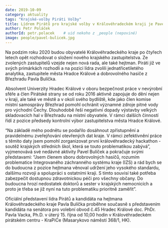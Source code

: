 ```yaml
---
date: 2019-10-09
category: aktuality
tags: "Krajské-volby Piráti Volby"
title: Lídrem Pirátů pro krajské volby v Královéhradeckém kraji je Pavel Bulíček
author: Petr Poláček
authorId: petr.polacek    # uid nekoho z _people (nepoviné)
image: people/pavel-bulicek.jpg
---
```


Na podzim roku 2020 budou obyvatelé Královéhradeckého kraje po čtyřech letech opět rozhodovat o složení nového krajského zastupitelstva. Ze zvolených zastupitelů vzejde nejen nová rada, ale také hejtman. Piráti již ve svých primárkách rozhodli a na pozici lídra zvolili jednatřicetiletého analytika, zastupitele města Hradce Králové a dobrovolného hasiče z Březhradu Pavla Bulíčka.

Absolvent Univerzity Hradec Králové v oboru bezpečnost práce v nevýrobní sféře a člen Pirátské strany se od roku 2016 aktivně zapojuje do dění nejen v kraji, ale také ve městě a v okolí svého bydliště, kde jako člen komise místní samosprávy Březhrad pomohl ochránit významné zdroje pitné vody pro východní Čechy. Dlouhodobě řeší negativní dopady výstavby velkých skladovacích hal v Březhradu na místní obyvatele. V rámci dalších činností řídí z pozice předsedy kontrolní výbor zastupitelstva města Hradce Králové.

“Na základě mého podnětu se podařilo dosáhnout zpřístupnění a pravidelnému zveřejňování otevřených dat kraje. V rámci zefektivnění práce s těmito daty jsem pomohl zorganizovat první královéhradecký hackathon - soutěž krajských středních škol, která se touto problematikou zabývá”, vyjmenovává své nedávné aktivity Pavel Bulíček a pokračuje svými představami: “Jsem členem sboru dobrovolných hasičů, rozumím problematice Integrovaného záchranného systému kraje (IZS) a rád bych se do budoucna z pozice hejtmana věnoval udržení jeho vysokého standardu, dalšímu rozvoji a spolupráci s ostatními kraji. S tímto souvisí také potřeba zabezpečit dostupnou zdravotnickou péči pro všechny občany. Do budoucna hrozí nedostatek doktorů a sester v krajských nemocnicích a proto je třeba se již nyní na tuto problematiku prioritně zaměřit”.

Oficiální představení lídra Pirátů a kandidáta na hejtmana Královéhradeckého kraje Pavla Bulíčka proběhne současně s představením kandidáta na senátora pro volební obvod č.45 Hradec Králové doc. PhDr. Pavla Vacka, Ph.D. v úterý 15. října od 10,00 hodin v Královéhradeckém pirátském centru - KraPiCe (Masarykovo náměstí 368/1, HK).
